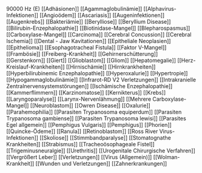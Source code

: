 90000 Hz (E)
[[Adhäsionen]]
[[Agammaglobulinämie]]
[[Alphavirus-Infektionen]]
[[Angioödem]]
[[Ascariasis]]
[[Augeninfektionen]]
[[Augenkrebs]]
[[Bakteriämie]]
[[Berylliose]]
[[Beryllium Disease]]
[[Bilirubin-Enzephalopathie]]
[[Biotinidase-Mangel]]
[[Blepharospasmus]]
[[Carboxylase-Mangel]]
[[Carcinoma]]
[[Cerebral Concussion]]
[[Cerebral Ischemia]]
[[Dental - Jaw Kavitationen]]
[[Epitheliale Neoplasien]]
[[Epithelioma]]
[[Esophagotracheal Fistula]]
[[Faktor V-Mangel]]
[[Frambösie]]
[[Freiberg-Krankheit]]
[[Gehirnerschütterung]]
[[Gerstenkorn]]
[[Giert]]
[[Glioblastom]]
[[Gliom]]
[[Hepatomegalie]]
[[Herz-Kreislauf-Krankheiten]]
[[Hirnischämie]]
[[Hirnkrankheiten]]
[[Hyperbilirubinemic Enzephalopathie]]
[[Hyperoxalurie]]
[[Hypertropie]]
[[Hypogammaglobulinämie]]
[[Infrarot-RD V2 Verletzungen]]
[[Intrakranielle Zentralnervensystemstörungen]]
[[Ischämische Enzephalopathie]]
[[Kammerflimmern]]
[[Karzinomatose]]
[[Kernikterus]]
[[Krebs]]
[[Laryngoparalyse]]
[[Larynx-Nervenlähmung]]
[[Mehrere Carboxylase-Mangel]]
[[Neuroblastom]]
[[Owren Disease]]
[[Oxalurie]]
[[Parahemophilia]]
[[Parasiten Trypanosoma equiperdum]]
[[Parasiten Trypanosoma gambiense]]
[[Parasiten Trypanosoma lewisi]]
[[Parasites Egel allgemein]]
[[Pemphigus Vulgaris]]
[[Pemphigus]]
[[Phorien]]
[[Quincke-Ödeme]]
[[Ranula]]
[[Retinoblastom]]
[[Ross River Virus-Infektionen]]
[[Skoliose]]
[[Stimmbandparalyse]]
[[Stomatognathe Krankheiten]]
[[Strabismus]]
[[Tracheoösophageale Fistel]]
[[Trigeminusneuralgie]]
[[Urethritis]]
[[Urogenitale Chirurgische Verfahren]]
[[Vergrößert Leber]]
[[Verletzungen]]
[[Virus (Allgemein)]]
[[Wolman-Krankheit]]
[[Wunden und Verletzungen]]
[[Zahnerkrankungen]]